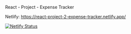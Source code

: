 React - Project - Expense Tracker

Netlify: https://react-project-2-expense-tracker.netlify.app/

[![Netlify Status](https://api.netlify.com/api/v1/badges/cc2e4776-db05-4645-a300-c46c41095a5f/deploy-status)](https://app.netlify.com/sites/glittering-sunshine-09f948/deploys)
